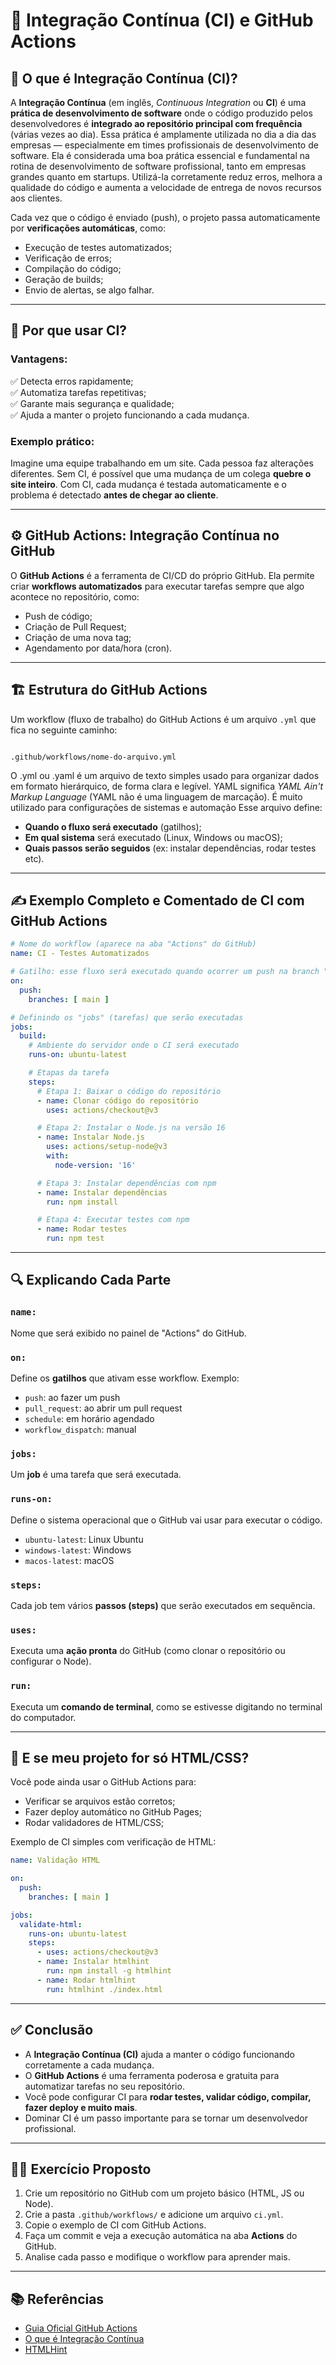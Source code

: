 # 🧩 Integração Contínua (CI) e GitHub Actions

## 📌 O que é Integração Contínua (CI)?

A **Integração Contínua** (em inglês, *Continuous Integration* ou **CI**) é uma **prática de desenvolvimento de software** onde o código produzido pelos desenvolvedores é **integrado ao repositório principal com frequência** (várias vezes ao dia). Essa prática é amplamente utilizada no dia a dia das empresas — especialmente em times profissionais de desenvolvimento de software. Ela é considerada uma boa prática essencial e fundamental na rotina de desenvolvimento de software profissional, tanto em empresas grandes quanto em startups. Utilizá-la corretamente reduz erros, melhora a qualidade do código e aumenta a velocidade de entrega de novos recursos aos clientes.

Cada vez que o código é enviado (push), o projeto passa automaticamente por **verificações automáticas**, como:

- Execução de testes automatizados;
- Verificação de erros;
- Compilação do código;
- Geração de builds;
- Envio de alertas, se algo falhar.

---

## 🧠 Por que usar CI?

### Vantagens:

✅ Detecta erros rapidamente;  
✅ Automatiza tarefas repetitivas;  
✅ Garante mais segurança e qualidade;  
✅ Ajuda a manter o projeto funcionando a cada mudança.

### Exemplo prático:

Imagine uma equipe trabalhando em um site. Cada pessoa faz alterações diferentes. Sem CI, é possível que uma mudança de um colega **quebre o site inteiro**. Com CI, cada mudança é testada automaticamente e o problema é detectado **antes de chegar ao cliente**.

---

## ⚙️ GitHub Actions: Integração Contínua no GitHub

O **GitHub Actions** é a ferramenta de CI/CD do próprio GitHub. Ela permite criar **workflows automatizados** para executar tarefas sempre que algo acontece no repositório, como:

- Push de código;
- Criação de Pull Request;
- Criação de uma nova tag;
- Agendamento por data/hora (cron).

---

## 🏗️ Estrutura do GitHub Actions

Um workflow (fluxo de trabalho) do GitHub Actions é um arquivo `.yml` que fica no seguinte caminho:

```

.github/workflows/nome-do-arquivo.yml

````
O .yml ou .yaml é um arquivo de texto simples usado para organizar dados em formato hierárquico, de forma clara e legível.
YAML significa *YAML Ain't Markup Language* (YAML não é uma linguagem de marcação).
É muito utilizado para configurações de sistemas e automação
Esse arquivo define:

- **Quando o fluxo será executado** (gatilhos);
- **Em qual sistema** será executado (Linux, Windows ou macOS);
- **Quais passos serão seguidos** (ex: instalar dependências, rodar testes etc).

---

## ✍️ Exemplo Completo e Comentado de CI com GitHub Actions

```yaml
# Nome do workflow (aparece na aba "Actions" do GitHub)
name: CI - Testes Automatizados

# Gatilho: esse fluxo será executado quando ocorrer um push na branch "main"
on:
  push:
    branches: [ main ]

# Definindo os "jobs" (tarefas) que serão executadas
jobs:
  build:
    # Ambiente do servidor onde o CI será executado
    runs-on: ubuntu-latest

    # Etapas da tarefa
    steps:
      # Etapa 1: Baixar o código do repositório
      - name: Clonar código do repositório
        uses: actions/checkout@v3

      # Etapa 2: Instalar o Node.js na versão 16
      - name: Instalar Node.js
        uses: actions/setup-node@v3
        with:
          node-version: '16'

      # Etapa 3: Instalar dependências com npm
      - name: Instalar dependências
        run: npm install

      # Etapa 4: Executar testes com npm
      - name: Rodar testes
        run: npm test
````

---

## 🔍 Explicando Cada Parte

### `name:`

Nome que será exibido no painel de "Actions" do GitHub.

### `on:`

Define os **gatilhos** que ativam esse workflow. Exemplo:

* `push`: ao fazer um push
* `pull_request`: ao abrir um pull request
* `schedule`: em horário agendado
* `workflow_dispatch`: manual

### `jobs:`

Um **job** é uma tarefa que será executada.

### `runs-on:`

Define o sistema operacional que o GitHub vai usar para executar o código.

* `ubuntu-latest`: Linux Ubuntu
* `windows-latest`: Windows
* `macos-latest`: macOS

### `steps:`

Cada job tem vários **passos (steps)** que serão executados em sequência.

### `uses:`

Executa uma **ação pronta** do GitHub (como clonar o repositório ou configurar o Node).

### `run:`

Executa um **comando de terminal**, como se estivesse digitando no terminal do computador.

---

## 🧪 E se meu projeto for só HTML/CSS?

Você pode ainda usar o GitHub Actions para:

* Verificar se arquivos estão corretos;
* Fazer deploy automático no GitHub Pages;
* Rodar validadores de HTML/CSS;

Exemplo de CI simples com verificação de HTML:

```yaml
name: Validação HTML

on:
  push:
    branches: [ main ]

jobs:
  validate-html:
    runs-on: ubuntu-latest
    steps:
      - uses: actions/checkout@v3
      - name: Instalar htmlhint
        run: npm install -g htmlhint
      - name: Rodar htmlhint
        run: htmlhint ./index.html
```

---

## ✅ Conclusão

* A **Integração Contínua (CI)** ajuda a manter o código funcionando corretamente a cada mudança.
* O **GitHub Actions** é uma ferramenta poderosa e gratuita para automatizar tarefas no seu repositório.
* Você pode configurar CI para **rodar testes, validar código, compilar, fazer deploy e muito mais**.
* Dominar CI é um passo importante para se tornar um desenvolvedor profissional.

---

## 🧑‍💻 Exercício Proposto

1. Crie um repositório no GitHub com um projeto básico (HTML, JS ou Node).
2. Crie a pasta `.github/workflows/` e adicione um arquivo `ci.yml`.
3. Copie o exemplo de CI com GitHub Actions.
4. Faça um commit e veja a execução automática na aba **Actions** do GitHub.
5. Analise cada passo e modifique o workflow para aprender mais.

---

## 📚 Referências

* [Guia Oficial GitHub Actions](https://docs.github.com/pt/actions)
* [O que é Integração Contínua](https://www.atlassian.com/br/continuous-delivery/continuous-integration)
* [HTMLHint](https://htmlhint.com/)

